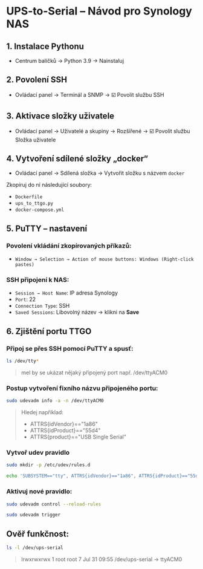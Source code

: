 # UPS-to-Serial – Návod pro Synology NAS

## 1. Instalace Pythonu

- Centrum balíčků → Python 3.9 → Nainstaluj

## 2. Povolení SSH

- Ovládací panel → Terminál a SNMP → ☑️ Povolit službu SSH

## 3. Aktivace složky uživatele

- Ovládací panel → Uživatelé a skupiny → Rozšířené → ☑️ Povolit službu Složka uživatele

## 4. Vytvoření sdílené složky „docker“

- Ovládací panel → Sdílená složka → Vytvořit složku s názvem `docker`

Zkopíruj do ní následující soubory:

- `Dockerfile`
- `ups_to_ttgo.py`
- `docker-compose.yml`


## 5. PuTTY – nastavení

### Povolení vkládání zkopírovaných příkazů:
- `Window → Selection → Action of mouse buttons: Windows (Right-click pastes)`


### SSH připojení k NAS:
- `Session → Host Name`: IP adresa Synology
- `Port`: 22  
- `Connection Type`: SSH  
- `Saved Sessions`: Libovolný název → klikni na **Save**


## 6. Zjištění portu TTGO

### Připoj se přes SSH pomocí PuTTY a spusť:
```bash
ls /dev/tty*
```

> mel by se ukázat nějaký připojený port např. /dev/ttyACM0

### Postup vytvoření fixního názvu připojeného portu:
```bash
sudo udevadm info -a -n /dev/ttyACM0
```

> Hledej například:
> - ATTRS{idVendor}=="1a86"
> - ATTRS{idProduct}=="55d4"
> - ATTRS{product}=="USB Single Serial"

### Vytvoř udev pravidlo
```bash
sudo mkdir -p /etc/udev/rules.d
```
```bash
echo 'SUBSYSTEM=="tty", ATTRS{idVendor}=="1a86", ATTRS{idProduct}=="55d4", SYMLINK+="ups-serial"' | sudo tee /etc/udev/rules.d/99-ups-to-serial.rules
```

### Aktivuj nové pravidlo:
```bash
sudo udevadm control --reload-rules
```
```bash
sudo udevadm trigger
```

## Ověř funkčnost:
```bash
ls -l /dev/ups-serial
```

> lrwxrwxrwx 1 root root 7 Jul 31 09:55 /dev/ups-serial -> ttyACM0
